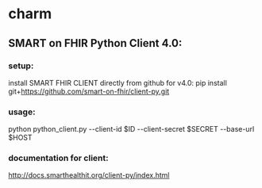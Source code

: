 # charm

## SMART on FHIR Python Client 4.0:

### setup:
install SMART FHIR CLIENT directly from github for v4.0:
pip install git+https://github.com/smart-on-fhir/client-py.git

### usage:
python python_client.py --client-id $ID --client-secret $SECRET --base-url $HOST

### documentation for client:
http://docs.smarthealthit.org/client-py/index.html
